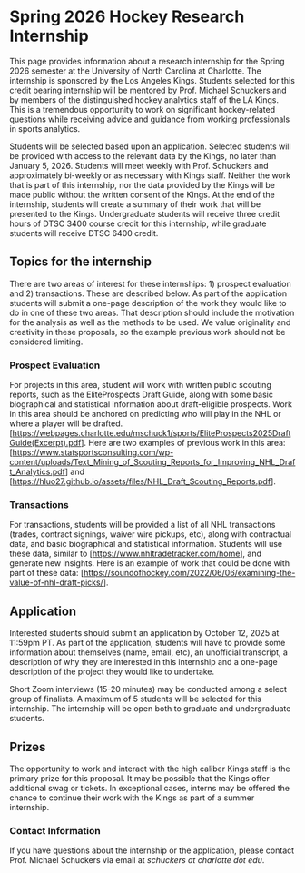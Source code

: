 ﻿# Spring 2026 Hockey Research Internship

This page provides information about a research internship for the Spring 2026 semester at the University of North Carolina at Charlotte.  The internship is sponsored by the Los Angeles Kings.  Students selected for this credit bearing internship will be mentored by Prof. Michael Schuckers and by members of the distinguished hockey analytics staff of the LA Kings.  This is a tremendous opportunity to work on significant hockey-related questions while receiving advice and guidance from working professionals in sports analytics.  

Students will be selected based upon an application. Selected students will be provided with access to the relevant data by the Kings, no later than January 5, 2026. Students will meet weekly with Prof. Schuckers and approximately bi-weekly or as necessary with Kings staff.  Neither the work that is part of this internship, nor the data provided by the Kings will be made public without the written consent of the Kings.  At the end of the internship, students will create a summary of their work that will be presented to the Kings.  Undergraduate students will receive three credit hours of DTSC 3400 course credit for this internship, while graduate students will receive DTSC 6400 credit.  

## Topics for the internship
There are two areas of interest for these internships: 1) prospect evaluation and 2) transactions.  These are described below.  As part of the application students will submit a one-page description of the work they would like to do in one of these two areas.  That description should include the motivation for the analysis as well as the methods to be used.  We value originality and creativity in these proposals, so the example previous work should not be considered limiting.

### Prospect Evaluation
For projects in this area, student will work with written public scouting reports, such as the EliteProspects Draft Guide, along with some basic biographical and statistical information about draft-eligible prospects. Work in this area should be anchored on predicting who will play in the NHL or where a player will be drafted.  [<https://webpages.charlotte.edu/mschuck1/sports/EliteProspects2025DraftGuide(Excerpt).pdf>].  Here are two examples of previous work in this area: [<https://www.statsportsconsulting.com/wp-content/uploads/Text_Mining_of_Scouting_Reports_for_Improving_NHL_Draft_Analytics.pdf>] and [<https://hluo27.github.io/assets/files/NHL_Draft_Scouting_Reports.pdf>].  

### Transactions
For transactions, students will be provided a list of all NHL transactions (trades, contract signings, waiver wire pickups, etc), along with contractual data, and basic biographical and statistical information.  Students will use these data, similar to [<https://www.nhltradetracker.com/home>], and generate new insights. Here is an example of work that could be done with part of these data: [<https://soundofhockey.com/2022/06/06/examining-the-value-of-nhl-draft-picks/>].



## Application

Interested students should submit an application by October 12, 2025 at 11:59pm PT.  As part of the application, students will have to provide some information about themselves (name, email, etc), an unofficial transcript, a description of why they are interested in this internship and a one-page description of the project they would like to undertake.  


Short Zoom interviews (15-20 minutes) may be conducted among a select group of finalists.  A maximum of 5 students will be selected for this internship.   The internship will be open both to graduate and undergraduate students.


## Prizes
The opportunity to work and interact with the high caliber Kings staff is the primary prize for this proposal.  It may be possible that the Kings offer additional swag or tickets.  In exceptional cases, interns may be offered the chance to continue their work with the Kings as part of a summer internship.  


### Contact Information
If you have questions about the internship or the application, please contact Prof. Michael Schuckers via email at *schuckers at charlotte dot edu*.

 


